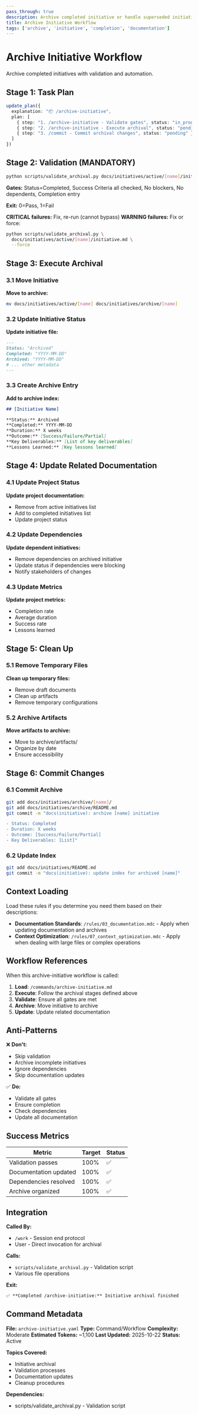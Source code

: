 ```yaml
---
pass_through: true
description: Archive completed initiative or handle superseded initiatives
title: Archive Initiative Workflow
tags: ['archive', 'initiative', 'completion', 'documentation']
---
```


# Archive Initiative Workflow

Archive completed initiatives with validation and automation.

## Stage 1: Task Plan

```typescript
update_plan({
  explanation: "📦 /archive-initiative",
  plan: [
    { step: "1. /archive-initiative - Validate gates", status: "in_progress" },
    { step: "2. /archive-initiative - Execute archival", status: "pending" },
    { step: "3. /commit - Commit archival changes", status: "pending" }
  ]
})
```

## Stage 2: Validation (MANDATORY)

```bash
python scripts/validate_archival.py docs/initiatives/active/[name]/initiative.md
```

**Gates:** Status=Completed, Success Criteria all checked, No blockers, No dependents, Completion entry

**Exit:** 0=Pass, 1=Fail

**CRITICAL failures:** Fix, re-run (cannot bypass)
**WARNING failures:** Fix or force:

```bash
python scripts/validate_archival.py \
  docs/initiatives/active/[name]/initiative.md \
  --force
```

## Stage 3: Execute Archival

### 3.1 Move Initiative

**Move to archive:**
```bash
mv docs/initiatives/active/[name] docs/initiatives/archive/[name]
```

### 3.2 Update Initiative Status

**Update initiative file:**
```markdown
---
Status: "Archived"
Completed: "YYYY-MM-DD"
Archived: "YYYY-MM-DD"
# ... other metadata
---
```

### 3.3 Create Archive Entry

**Add to archive index:**
```markdown
## [Initiative Name]

**Status:** Archived
**Completed:** YYYY-MM-DD
**Duration:** X weeks
**Outcome:** [Success/Failure/Partial]
**Key Deliverables:** [List of key deliverables]
**Lessons Learned:** [Key lessons learned]
```

## Stage 4: Update Related Documentation

### 4.1 Update Project Status

**Update project documentation:**

- Remove from active initiatives list
- Add to completed initiatives list
- Update project status

### 4.2 Update Dependencies

**Update dependent initiatives:**

- Remove dependencies on archived initiative
- Update status if dependencies were blocking
- Notify stakeholders of changes

### 4.3 Update Metrics

**Update project metrics:**

- Completion rate
- Average duration
- Success rate
- Lessons learned

## Stage 5: Clean Up

### 5.1 Remove Temporary Files

**Clean up temporary files:**

- Remove draft documents
- Clean up artifacts
- Remove temporary configurations

### 5.2 Archive Artifacts

**Move artifacts to archive:**

- Move to archive/artifacts/
- Organize by date
- Ensure accessibility

## Stage 6: Commit Changes

### 6.1 Commit Archive

```bash
git add docs/initiatives/archive/[name]/
git add docs/initiatives/archive/README.md
git commit -m "docs(initiative): archive [name] initiative

- Status: Completed
- Duration: X weeks
- Outcome: [Success/Failure/Partial]
- Key Deliverables: [List]"
```

### 6.2 Update Index

```bash
git add docs/initiatives/README.md
git commit -m "docs(initiative): update index for archived [name]"
```

## Context Loading

Load these rules if you determine you need them based on their descriptions:

- **Documentation Standards**: `/rules/03_documentation.mdc` - Apply when updating documentation and archives
- **Context Optimization**: `/rules/07_context_optimization.mdc` - Apply when dealing with large files or complex operations

## Workflow References

When this archive-initiative workflow is called:

1. **Load**: `/commands/archive-initiative.md`
2. **Execute**: Follow the archival stages defined above
3. **Validate**: Ensure all gates are met
4. **Archive**: Move initiative to archive
5. **Update**: Update related documentation

## Anti-Patterns

❌ **Don't:**

- Skip validation
- Archive incomplete initiatives
- Ignore dependencies
- Skip documentation updates

✅ **Do:**

- Validate all gates
- Ensure completion
- Check dependencies
- Update all documentation

## Success Metrics

| Metric | Target | Status |
|--------|--------|--------|
| Validation passes | 100% | ✅ |
| Documentation updated | 100% | ✅ |
| Dependencies resolved | 100% | ✅ |
| Archive organized | 100% | ✅ |

## Integration

**Called By:**

- `/work` - Session end protocol
- User - Direct invocation for archival

**Calls:**

- `scripts/validate_archival.py` - Validation script
- Various file operations

**Exit:**

```markdown
✅ **Completed /archive-initiative:** Initiative archival finished
```

## Command Metadata

**File:** `archive-initiative.yaml`
**Type:** Command/Workflow
**Complexity:** Moderate
**Estimated Tokens:** ~1,100
**Last Updated:** 2025-10-22
**Status:** Active

**Topics Covered:**

- Initiative archival
- Validation processes
- Documentation updates
- Cleanup procedures

**Dependencies:**

- scripts/validate_archival.py - Validation script
